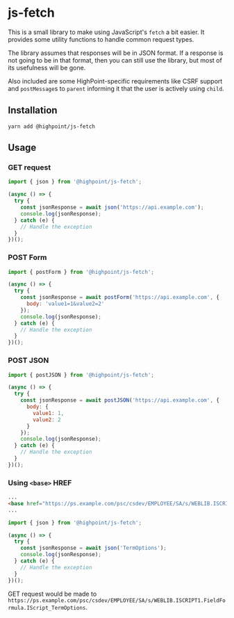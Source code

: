 # js-fetch

This is a small library to make using JavaScript's `fetch` a bit easier. It 
provides some utility functions to handle common request types.

The library assumes that responses will be in JSON format. If a response is not
going to be in that format, then you can still use the library, but most of its
usefulness will be gone.

Also included are some HighPoint-specific requirements like CSRF support and
`postMessage`s to `parent` informing it that the user is actively using `child`.

## Installation

`yarn add @highpoint/js-fetch`

## Usage

### GET request

```javascript
import { json } from '@highpoint/js-fetch';

(async () => {
  try {
    const jsonResponse = await json('https://api.example.com');
    console.log(jsonResponse);
  } catch (e) {
    // Handle the exception
  }
})();
```

### POST Form

```javascript
import { postForm } from '@highpoint/js-fetch';

(async () => {
  try {
    const jsonResponse = await postForm('https://api.example.com', {
      body: 'value1=1&value2=2'
    });
    console.log(jsonResponse);
  } catch (e) {
    // Handle the exception
  }
})();

```

### POST JSON

```javascript
import { postJSON } from '@highpoint/js-fetch';

(async () => {
  try {
    const jsonResponse = await postJSON('https://api.example.com', {
      body: {
        value1: 1,
        value2: 2
      }
    });
    console.log(jsonResponse);
  } catch (e) {
    // Handle the exception
  }
})();

```

### Using `<base>` HREF

```html
...
<base href="https://ps.example.com/psc/csdev/EMPLOYEE/SA/s/WEBLIB.ISCRIPT1.FieldFormula.IScript_Main">
...
```

```javascript
import { json } from '@highpoint/js-fetch';

(async () => {
  try {
    const jsonResponse = await json('TermOptions');
    console.log(jsonResponse);
  } catch (e) {
    // Handle the exception
  }
})();
```

GET request would be made to `https://ps.example.com/psc/csdev/EMPLOYEE/SA/s/WEBLIB.ISCRIPT1.FieldFormula.IScript_TermOptions`.
